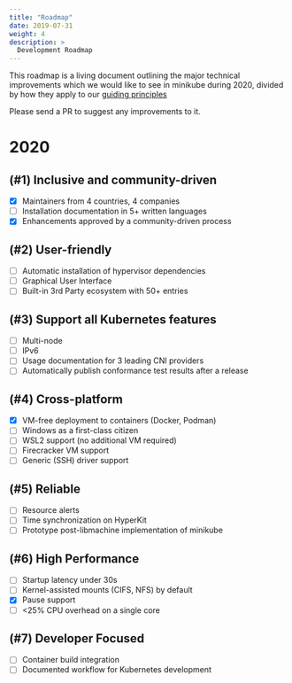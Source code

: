 ```yaml
---
title: "Roadmap"
date: 2019-07-31
weight: 4
description: >
  Development Roadmap
---
```


This roadmap is a living document outlining the major technical improvements which we would like to see in minikube during 2020, divided by how they apply to our [guiding principles](principles.en.md)

Please send a PR to suggest any improvements to it.

# 2020 

## (#1) Inclusive and community-driven

- [x] Maintainers from 4 countries, 4 companies
- [ ] Installation documentation in 5+ written languages
- [x] Enhancements approved by a community-driven process

## (#2) User-friendly

- [ ] Automatic installation of hypervisor dependencies
- [ ] Graphical User Interface
- [ ] Built-in 3rd Party ecosystem with 50+ entries

## (#3) Support all Kubernetes features

- [ ] Multi-node
- [ ] IPv6
- [ ] Usage documentation for 3 leading CNI providers
- [ ] Automatically publish conformance test results after a release

## (#4) Cross-platform

- [x] VM-free deployment to containers (Docker, Podman)
- [ ] Windows as a first-class citizen
- [ ] WSL2 support (no additional VM required)
- [ ] Firecracker VM support
- [ ] Generic (SSH) driver support

## (#5) Reliable

- [ ] Resource alerts
- [ ] Time synchronization on HyperKit
- [ ] Prototype post-libmachine implementation of minikube

## (#6) High Performance

- [ ] Startup latency under 30s
- [ ] Kernel-assisted mounts (CIFS, NFS) by default
- [x] Pause support
- [ ] <25% CPU overhead on a single core

## (#7) Developer Focused

- [ ] Container build integration
- [ ] Documented workflow for Kubernetes development
